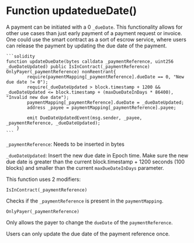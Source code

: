# Function updatedueDate()

A payment can be initiated with a 0 `_dueDate`. This functionality allows for other use cases than just early payment of a payment request or invoice. One could use the smart contract as a sort of escrow service, where users can release the payment by updating the due date of the payment.

````solidity
```solidity
function updateDueDate(bytes calldata _paymentReference, uint256 _dueDateUpdated) public IsInContract(_paymentReference) OnlyPayer(_paymentReference) nonReentrant{
        require(paymentMapping[_paymentReference].dueDate == 0, "New due date != 0");
        require(_dueDateUpdated > block.timestamp + 1200 && _dueDateUpdated <= block.timestamp + (maxDueDateInDays * 86400), "Invalid new due date");
        paymentMapping[_paymentReference].dueDate = _dueDateUpdated;
        address _payee = paymentMapping[_paymentReference].payee;
 
        emit DueDateUpdatedEvent(msg.sender, _payee, _paymentReference, _dueDateUpdated);
    }
```
````

`_paymentReference`: Needs to be inserted in bytes

`_dueDateUpdated`: Insert the new due date in Epoch time. Make sure the new due date is greater than the current block.timestamp + 1200 seconds (100 blocks) and smaller than the current `maxDueDateInDays` parameter.

This function uses 2 modifiers:

```solidity
IsInContract(_paymentReference)
```

Checks if the `_paymentReference` is present in the `paymentMapping`.

```solidity
OnlyPayer(_paymentReference)
```

Only allows the payer to change the `dueDate` of the `paymentReference`.

Users can only update the due date of the payment reference once.
